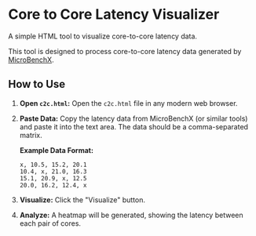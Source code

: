 # Core to Core Latency Visualizer

A simple HTML tool to visualize core-to-core latency data.

This tool is designed to process core-to-core latency data generated by [MicroBenchX](https://github.com/CXWorld/MicroBenchX).

## How to Use

1.  **Open `c2c.html`:** Open the `c2c.html` file in any modern web browser.
2.  **Paste Data:** Copy the latency data from MicroBenchX (or similar tools) and paste it into the text area. The data should be a comma-separated matrix.

    **Example Data Format:**
    ```
    x, 10.5, 15.2, 20.1
    10.4, x, 21.0, 16.3
    15.1, 20.9, x, 12.5
    20.0, 16.2, 12.4, x
    ```

3.  **Visualize:** Click the "Visualize" button.
4.  **Analyze:** A heatmap will be generated, showing the latency between each pair of cores.

